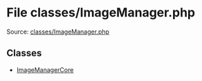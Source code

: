 File classes/ImageManager.php
=========

Source: [classes/ImageManager.php](https://github.com/PrestaShop/PrestaShop/blob/1.6.0.1/classes/ImageManager.php)


Classes
-------

* [ImageManagerCore](class.ImageManagerCore.md)

